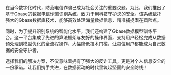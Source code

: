 在当今数字化时代，防范电信诈骗已成为社会关注的重要议题。为此，我们推出了基于Gbase的数据电信诈骗识别系统，致力于用科技守护您的安全。该系统依托强大的Gbase数据库技术，能够高效处理海量数据信息，精准捕捉潜在风险点。

同时，为了提升识别系统的智能化水平，我们还构建了Gbase数据模型训练平台。这一平台集成了先进的算法框架与友好的操作界面，支持用户轻松完成从数据预处理到模型优化的全流程操作，大幅降低技术门槛，让每位用户都能成为自己数据的安全守护者。

选择我们的解决方案，不仅意味着拥有了强大的反诈工具，更是对个人信息安全的一份承诺。让我们携手共进，在数据驱动的时代里筑起坚固的安全防线！
